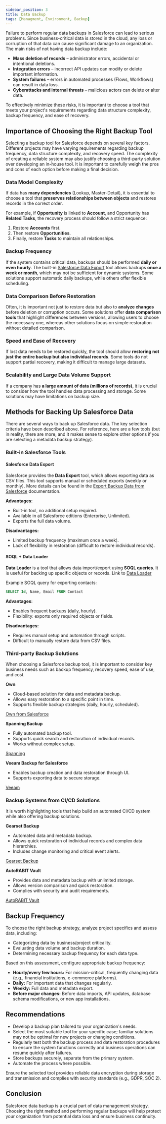 ```yaml
---
sidebar_position: 3
title: Data Backup
tags: [Managment, Environment, Backup]
---
```

Failure to perform regular data backups in Salesforce can lead to serious problems. Since business-critical data is stored in the cloud, any loss or corruption of that data can cause significant damage to an organization. The main risks of not having data backup include:
- **Mass deletion of records** – administrator errors, accidental or intentional deletions.
- **Integration errors** – incorrect API updates can modify or delete important information.
- **System failures** – errors in automated processes (Flows, Workflows) can result in data loss.
- **Cyberattacks and internal threats** – malicious actors can delete or alter data.

To effectively minimize these risks, it is important to choose a tool that meets your project's requirements regarding data structure complexity, backup frequency, and ease of recovery.

## Importance of Choosing the Right Backup Tool
Selecting a backup tool for Salesforce depends on several key factors. Different projects may have varying requirements regarding backup frequency, data structure complexity, and recovery speed. The complexity of creating a reliable system may also justify choosing a third-party solution over developing an in-house tool. It is important to carefully weigh the pros and cons of each option before making a final decision.

### Data Model Complexity
If data has **many dependencies** (Lookup, Master-Detail), it is essential to choose a tool that **preserves relationships between objects** and restores records in the correct order.

For example, if **Opportunity** is linked to **Account**, and Opportunity has **Related Tasks**, the recovery process should follow a strict sequence:
1. Restore **Accounts** first.
2. Then restore **Opportunities**.
3. Finally, restore **Tasks** to maintain all relationships.

### Backup Frequency
If the system contains critical data, backups should be performed **daily or even hourly**. The built-in [Salesforce Data Export](https://help.salesforce.com/s/articleView?id=xcloud.admin_exportdata.htm&type=5) tool allows backups **once a week or month**, which may not be sufficient for dynamic systems. Some solutions support automatic daily backups, while others offer flexible scheduling.

### Data Comparison Before Restoration
Often, it is important not just to restore data but also to **analyze changes** before deletion or corruption occurs. Some solutions offer **data comparison tools** that highlight differences between versions, allowing users to choose the necessary one, whereas other solutions focus on simple restoration without detailed comparison.

### Speed and Ease of Recovery
If lost data needs to be restored quickly, the tool should allow **restoring not just the entire backup but also individual records**. Some tools do not support partial recovery, making it difficult to manage large datasets.

### Scalability and Large Data Volume Support
If a company has **a large amount of data (millions of records)**, it is crucial to consider how the tool handles data processing and storage. Some solutions may have limitations on backup size.

## Methods for Backing Up Salesforce Data
There are several ways to back up Salesforce data. The key selection criteria have been described above. For reference, here are a few tools (but in reality, there are more, and it makes sense to explore other options if you are selecting a metadata backup strategy).

### Built-in Salesforce Tools
#### Salesforce Data Export
Salesforce provides the **Data Export** tool, which allows exporting data as CSV files. This tool supports manual or scheduled exports (weekly or monthly). More details can be found in the [Export Backup Data from Salesforce](https://help.salesforce.com/s/articleView?id=xcloud.admin_exportdata.htm&type=5) documentation.

**Advantages:**
- Built-in tool, no additional setup required.
- Available in all Salesforce editions (Enterprise, Unlimited).
- Exports the full data volume.

**Disadvantages:**
- Limited backup frequency (maximum once a week).
- Lack of flexibility in restoration (difficult to restore individual records).

#### SOQL + Data Loader
**Data Loader** is a tool that allows data import/export using **SOQL queries**. It is useful for backing up specific objects or records. Link to [Data Loader](https://developer.salesforce.com/tools/data-loader)

Example SOQL query for exporting contacts:

```sql
SELECT Id, Name, Email FROM Contact
```

**Advantages:**
- Enables frequent backups (daily, hourly).
- Flexibility: exports only required objects or fields.

**Disadvantages:**
- Requires manual setup and automation through scripts.
- Difficult to manually restore data from CSV files.

### Third-party Backup Solutions
When choosing a Salesforce backup tool, it is important to consider key business needs such as backup frequency, recovery speed, ease of use, and cost.

**Own**
- Cloud-based solution for data and metadata backup.
- Allows easy restoration to a specific point in time.
- Supports flexible backup strategies (daily, hourly, scheduled).

[Own from Salesforce](https://www.owndata.com/)

**Spanning Backup**
- Fully automated backup tool.
- Supports quick search and restoration of individual records.
- Works without complex setup.

[Spanning](https://www.spanning.com/products/salesforce-backup/)

**Veeam Backup for Salesforce**
- Enables backup creation and data restoration through UI.
- Supports exporting data to secure storage.

[Veeam](https://www.veeam.com/products/saas/salesforce-backup.html?ad=homepage-veeam-protects)

### Backup Systems from CI/CD Solutions
It is worth highlighting tools that help build an automated CI/CD system while also offering backup solutions.

**Gearset Backup**
- Automated data and metadata backup.
- Allows quick restoration of individual records and complex data hierarchies.
- Includes change monitoring and critical event alerts.

[Gearset Backup](https://gearset.com/solutions/backup/)

**AutoRABIT Vault**
- Provides data and metadata backup with unlimited storage.
- Allows version comparison and quick restoration.
- Complies with security and audit requirements.

[AutoRABIT Vault](https://www.autorabit.com/products/vault-data-backup-recovery/)

## Backup Frequency
To choose the right backup strategy, analyze project specifics and assess data, including:
- Categorizing data by business/project criticality.
- Evaluating data volume and backup duration.
- Determining necessary backup frequency for each data type.

Based on this assessment, configure appropriate backup frequency:
- **Hourly/every few hours:** For mission-critical, frequently changing data (e.g., financial institutions, e-commerce platforms).
- **Daily:** For important data that changes regularly.
- **Weekly:** Full data and metadata export.
- **Before major changes:** Before data imports, API updates, database schema modifications, or new app installations.

## Recommendations
- Develop a backup plan tailored to your organization's needs.
- Select the most suitable tool for your specific case; familiar solutions may not be optimal for new projects or changing conditions.
- Regularly test both the backup process and data restoration procedures to ensure the system functions correctly and business operations can resume quickly after failures.
- Store backups securely, separate from the primary system.
- Automate the process where possible.

Ensure the selected tool provides reliable data encryption during storage and transmission and complies with security standards (e.g., GDPR, SOC 2).

## Conclusion
Salesforce data backup is a crucial part of data management strategy. Choosing the right method and performing regular backups will help protect your organization from potential data loss and ensure business continuity.



